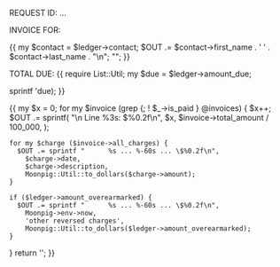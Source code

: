 REQUEST ID: ...

INVOICE FOR:

{{
  my $contact = $ledger->contact;
  $OUT .= $contact->first_name . ' ' . $contact->last_name . "\n";
  "";
}}

TOTAL DUE:  {{
  require List::Util;
  my $due = $ledger->amount_due;

  sprintf '$%0.2f', Moonpig::Util::to_dollars($due);
}}

{{
  my $x = 0;
  for my $invoice (grep {; ! $_->is_paid } @invoices) {
    $x++;
    $OUT .= sprintf(
      "\n    Line %3s: \$%0.2f\n",
      $x,
      $invoice->total_amount / 100_000,
    );

    for my $charge ($invoice->all_charges) {
      $OUT .= sprintf "      %s ... %-60s ... \$%0.2f\n",
        $charge->date,
        $charge->description,
        Moonpig::Util::to_dollars($charge->amount);
    }

    if ($ledger->amount_overearmarked) {
      $OUT .= sprintf "      %s ... %-60s ... \$%0.2f\n",
        Moonpig->env->now,
        'other reversed charges',
        Moonpig::Util::to_dollars($ledger->amount_overearmarked);
    }
  }
  return '';
}}
